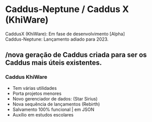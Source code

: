 # Caddus-Neptune / Caddus X (KhiWare)
CaddusX (KhiWare): Em fase de desenvolvimento [Alpha]     
Caddus-Neptune: Lançamento adiado para 2023.

## /nova geração de Caddus criada para ser os Caddus mais úteis existentes.
### Caddus KhiWare
- Tem várias utilidades
- Porta projetos menores
- Novo gerenciador de dados: (Star Sirius)
- Nova sequência de lançamentos (Rebirth)
- Salvamento 100% funcional | em JSON
- Auxílio em estudos escolares

